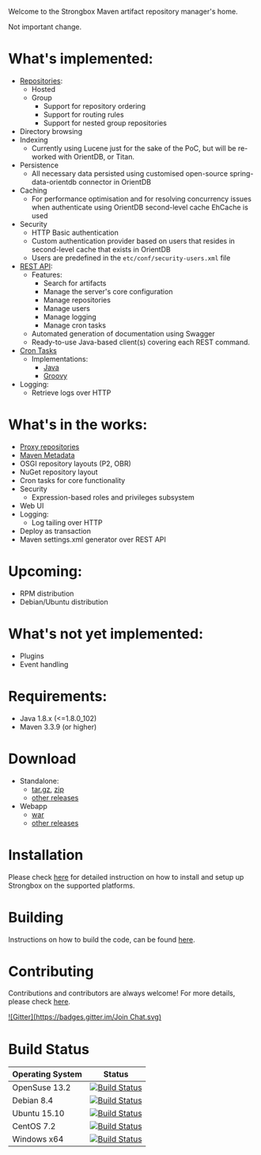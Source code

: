 Welcome to the Strongbox Maven artifact repository manager's home.

Not important change.

# What's implemented:
* [Repositories](https://github.com/strongbox/strongbox/wiki/Repositories):
  * Hosted
  * Group
    * Support for repository ordering
    * Support for routing rules
    * Support for nested group repositories
* Directory browsing
* Indexing
  * Currently using Lucene just for the sake of the PoC, but will be re-worked with OrientDB, or Titan.
* Persistence
  * All necessary data persisted using customised open-source spring-data-orientdb connector in OrientDB
* Caching
  * For performance optimisation and for resolving concurrency issues when authenticate using OrientDB second-level cache EhCache is used
* Security
  * HTTP Basic authentication
  * Custom authentication provider based on users that resides in second-level cache that exists in OrientDB
  * Users are predefined in the `etc/conf/security-users.xml` file
* [REST API](https://github.com/strongbox/strongbox/wiki/REST-API):
  * Features:
    * Search for artifacts
    * Manage the server's core configuration
    * Manage repositories
    * Manage users
    * Manage logging
    * Manage cron tasks
  * Automated generation of documentation using Swagger
  * Ready-to-use Java-based client(s) covering each REST command.
* [Cron Tasks](https://github.com/strongbox/strongbox/wiki/Cron-Tasks)
  * Implementations:
    * [Java](https://github.com/strongbox/strongbox-cron-tasks#java-cron-task)
    * [Groovy](https://github.com/strongbox/strongbox-cron-tasks#groovy-cron-task)
* Logging:
  * Retrieve logs over HTTP

# What's in the works:
* [Proxy repositories](https://github.com/strongbox/strongbox/wiki/Repositories#proxy)
* [Maven Metadata](https://github.com/strongbox/strongbox/wiki/Maven-Metadata)
* OSGI repository layouts (P2, OBR)
* NuGet repository layout
* Cron tasks for core functionality
* Security
  * Expression-based roles and privileges subsystem
* Web UI
* Logging:
  * Log tailing over HTTP
* Deploy as transaction
* Maven settings.xml generator over REST API

# Upcoming:
* RPM distribution
* Debian/Ubuntu distribution

# What's not yet implemented:
* Plugins
* Event handling

# Requirements:
* Java 1.8.x (<=1.8.0_102)
* Maven 3.3.9 (or higher)

# Download
* Standalone:
  * [tar.gz](https://github.com/strongbox/strongbox-assembly/releases/download/1.0-SNAPSHOT/strongbox-distribution-1.0-SNAPSHOT.tar.gz), [zip](https://github.com/strongbox/strongbox-assembly/releases/download/1.0-SNAPSHOT/strongbox-distribution-1.0-SNAPSHOT.zip)
  * [other releases](https://github.com/strongbox/strongbox-assembly/releases)
* Webapp
  * [war](https://github.com/strongbox/strongbox-webapp/releases/download/1.0-SNAPSHOT/strongbox-webapp-1.0-SNAPSHOT.war)
  * [other releases](https://github.com/strongbox/strongbox-webapp/releases)

# Installation
Please check [here](https://github.com/strongbox/strongbox/wiki/Installation) for detailed instruction on how to install and setup up Strongbox on the supported platforms.

# Building
Instructions on how to build the code, can be found [here](https://github.com/strongbox/strongbox/wiki/Building-the-code).

# Contributing
Contributions and contributors are always welcome! For more details, please check [here](https://github.com/strongbox/strongbox/blob/master/CONTRIBUTING.md).

[![Gitter](https://badges.gitter.im/Join Chat.svg)](https://gitter.im/strongbox/strongbox?utm_source=badge&utm_medium=badge&utm_campaign=pr-badge&utm_content=badge)

# Build Status

| Operating System | Status | 
| --- | ------ |
| OpenSuse 13.2 | [![Build Status](https://dev.carlspring.org/jenkins/buildStatus/icon?job=strongbox/strongbox)](https://dev.carlspring.org/jenkins/job/strongbox/job/strongbox/) |
| Debian 8.4 | [![Build Status](https://dev.carlspring.org/jenkins/buildStatus/icon?job=strongbox/strongbox-debian-x64)](https://dev.carlspring.org/jenkins/job/strongbox/view/debian-x64/job/strongbox-debian-x64/) |
| Ubuntu 15.10 | [![Build Status](https://dev.carlspring.org/jenkins/buildStatus/icon?job=strongbox/strongbox-ubuntu-15.10)](https://dev.carlspring.org/jenkins/job/strongbox/view/ubuntu-x64/job/strongbox-ubuntu-15.10/) |
| CentOS 7.2 | [![Build Status](https://dev.carlspring.org/jenkins/buildStatus/icon?job=strongbox/strongbox-centos-x64)](https://dev.carlspring.org/jenkins/job/strongbox/view/centos-x64/job/strongbox-centos-x64/) |
| Windows x64 | [![Build Status](https://dev.carlspring.org/jenkins/buildStatus/icon?job=strongbox/strongbox-win64)](https://dev.carlspring.org/jenkins/job/strongbox/view/win-x64/job/strongbox-win64/) |
